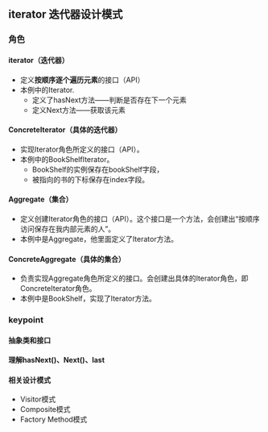 ## iterator 迭代器设计模式
### 角色
#### iterator（迭代器）
- 定义**按顺序逐个遍历元素**的接口（API）
- 本例中的Iterator.
  - 定义了hasNext方法——判断是否存在下一个元素
  - 定义Next方法——获取该元素
#### ConcreteIterator（具体的迭代器）
- 实现Iterator角色所定义的接口（API）。
- 本例中的BookShelfIterator。
  - BookShelf的实例保存在bookShelf字段，
  - 被指向的书的下标保存在index字段。
#### Aggregate（集合）
- 定义创建Iterator角色的接口（API）。这个接口是一个方法，会创建出“按顺序访问保存在我内部元素的人”。
- 本例中是Aggregate，他里面定义了Iterator方法。
#### ConcreteAggregate（具体的集合）
- 负责实现Aggregate角色所定义的接口。会创建出具体的Iterator角色，即ConcreteIterator角色。
- 本例中是BookShelf，实现了Iterator方法。
### keypoint
#### 抽象类和接口
#### 理解hasNext()、Next()、last
#### 相关设计模式
- Visitor模式
- Composite模式
- Factory Method模式